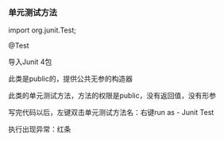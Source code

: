 ### 单元测试方法

import org.junit.Test;

@Test

导入Junit 4包



此类是public的，提供公共无参的构造器

此类的单元测试方法，方法的权限是public，没有返回值，没有形参

写完代码以后，左键双击单元测试方法名：右键run as - Junit Test



执行出现异常：红条



